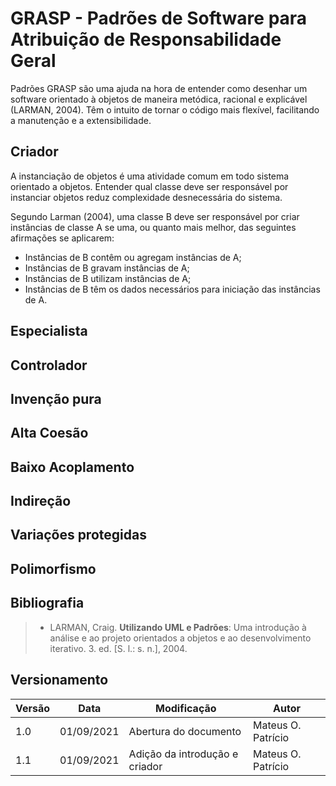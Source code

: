 # GRASP - Padrões de Software para Atribuição de Responsabilidade Geral

Padrões GRASP são uma ajuda na hora de entender como desenhar um software orientado à objetos de maneira metódica, racional e explicável (LARMAN, 2004). Têm o intuito de tornar o código mais flexível, facilitando a manutenção e a extensibilidade.

## Criador

A instanciação de objetos é uma atividade comum em todo sistema orientado a objetos. Entender qual classe deve ser responsável por instanciar objetos reduz complexidade desnecessária do sistema.

Segundo Larman (2004), uma classe B deve ser responsável por criar instâncias de classe A se uma, ou quanto mais melhor, das seguintes afirmações se aplicarem:

- Instâncias de B contêm ou agregam instâncias de A;
- Instâncias de B gravam instâncias de A;
- Instâncias de B utilizam instâncias de A;
- Instâncias de B têm os dados necessários para iniciação das instâncias de A.

## Especialista


## Controlador


## Invenção pura


## Alta Coesão


## Baixo Acoplamento


## Indireção


## Variações protegidas


## Polimorfismo



## Bibliografia

> - LARMAN, Craig. <b>Utilizando UML e Padrões</b>: Uma introdução à análise e ao projeto orientados a objetos e ao desenvolvimento iterativo. 3. ed. [S. l.: s. n.], 2004.


## Versionamento
| Versão | Data | Modificação | Autor |
|--|--|--|--|
|1.0|01/09/2021| Abertura do documento | Mateus O. Patrício |
|1.1|01/09/2021| Adição da introdução e criador | Mateus O. Patrício |